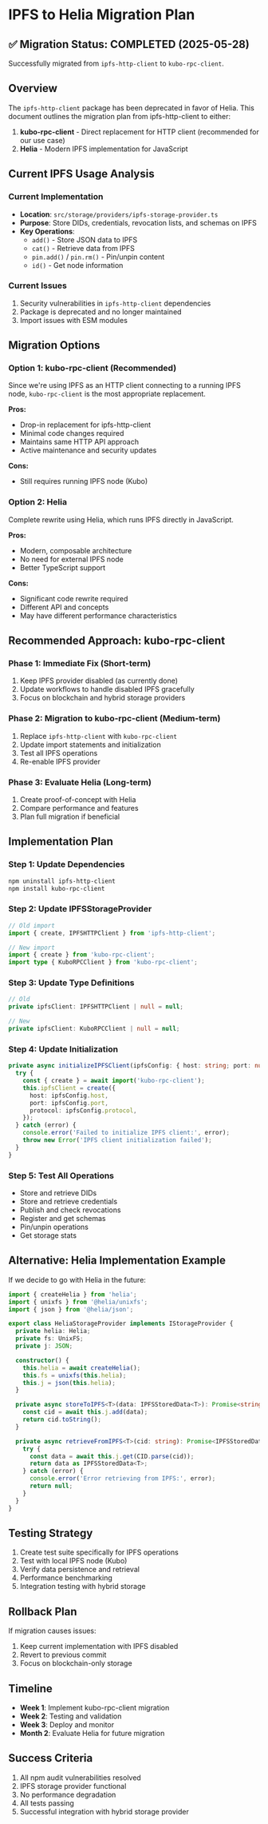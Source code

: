 # IPFS to Helia Migration Plan

## ✅ Migration Status: COMPLETED (2025-05-28)

Successfully migrated from `ipfs-http-client` to `kubo-rpc-client`.

## Overview

The `ipfs-http-client` package has been deprecated in favor of Helia. This document outlines the migration plan from ipfs-http-client to either:
1. **kubo-rpc-client** - Direct replacement for HTTP client (recommended for our use case)
2. **Helia** - Modern IPFS implementation for JavaScript

## Current IPFS Usage Analysis

### Current Implementation
- **Location**: `src/storage/providers/ipfs-storage-provider.ts`
- **Purpose**: Store DIDs, credentials, revocation lists, and schemas on IPFS
- **Key Operations**:
  - `add()` - Store JSON data to IPFS
  - `cat()` - Retrieve data from IPFS
  - `pin.add()` / `pin.rm()` - Pin/unpin content
  - `id()` - Get node information

### Current Issues
1. Security vulnerabilities in `ipfs-http-client` dependencies
2. Package is deprecated and no longer maintained
3. Import issues with ESM modules

## Migration Options

### Option 1: kubo-rpc-client (Recommended)
Since we're using IPFS as an HTTP client connecting to a running IPFS node, `kubo-rpc-client` is the most appropriate replacement.

**Pros:**
- Drop-in replacement for ipfs-http-client
- Minimal code changes required
- Maintains same HTTP API approach
- Active maintenance and security updates

**Cons:**
- Still requires running IPFS node (Kubo)

### Option 2: Helia
Complete rewrite using Helia, which runs IPFS directly in JavaScript.

**Pros:**
- Modern, composable architecture
- No need for external IPFS node
- Better TypeScript support

**Cons:**
- Significant code rewrite required
- Different API and concepts
- May have different performance characteristics

## Recommended Approach: kubo-rpc-client

### Phase 1: Immediate Fix (Short-term)
1. Keep IPFS provider disabled (as currently done)
2. Update workflows to handle disabled IPFS gracefully
3. Focus on blockchain and hybrid storage providers

### Phase 2: Migration to kubo-rpc-client (Medium-term)
1. Replace `ipfs-http-client` with `kubo-rpc-client`
2. Update import statements and initialization
3. Test all IPFS operations
4. Re-enable IPFS provider

### Phase 3: Evaluate Helia (Long-term)
1. Create proof-of-concept with Helia
2. Compare performance and features
3. Plan full migration if beneficial

## Implementation Plan

### Step 1: Update Dependencies
```bash
npm uninstall ipfs-http-client
npm install kubo-rpc-client
```

### Step 2: Update IPFSStorageProvider

```typescript
// Old import
import { create, IPFSHTTPClient } from 'ipfs-http-client';

// New import
import { create } from 'kubo-rpc-client';
import type { KuboRPCClient } from 'kubo-rpc-client';
```

### Step 3: Update Type Definitions
```typescript
// Old
private ipfsClient: IPFSHTTPClient | null = null;

// New
private ipfsClient: KuboRPCClient | null = null;
```

### Step 4: Update Initialization
```typescript
private async initializeIPFSClient(ipfsConfig: { host: string; port: number; protocol: string }) {
  try {
    const { create } = await import('kubo-rpc-client');
    this.ipfsClient = create({
      host: ipfsConfig.host,
      port: ipfsConfig.port,
      protocol: ipfsConfig.protocol,
    });
  } catch (error) {
    console.error('Failed to initialize IPFS client:', error);
    throw new Error('IPFS client initialization failed');
  }
}
```

### Step 5: Test All Operations
- Store and retrieve DIDs
- Store and retrieve credentials
- Publish and check revocations
- Register and get schemas
- Pin/unpin operations
- Get storage stats

## Alternative: Helia Implementation Example

If we decide to go with Helia in the future:

```typescript
import { createHelia } from 'helia';
import { unixfs } from '@helia/unixfs';
import { json } from '@helia/json';

export class HeliaStorageProvider implements IStorageProvider {
  private helia: Helia;
  private fs: UnixFS;
  private j: JSON;

  constructor() {
    this.helia = await createHelia();
    this.fs = unixfs(this.helia);
    this.j = json(this.helia);
  }

  private async storeToIPFS<T>(data: IPFSStoredData<T>): Promise<string> {
    const cid = await this.j.add(data);
    return cid.toString();
  }

  private async retrieveFromIPFS<T>(cid: string): Promise<IPFSStoredData<T> | null> {
    try {
      const data = await this.j.get(CID.parse(cid));
      return data as IPFSStoredData<T>;
    } catch (error) {
      console.error('Error retrieving from IPFS:', error);
      return null;
    }
  }
}
```

## Testing Strategy

1. Create test suite specifically for IPFS operations
2. Test with local IPFS node (Kubo)
3. Verify data persistence and retrieval
4. Performance benchmarking
5. Integration testing with hybrid storage

## Rollback Plan

If migration causes issues:
1. Keep current implementation with IPFS disabled
2. Revert to previous commit
3. Focus on blockchain-only storage

## Timeline

- **Week 1**: Implement kubo-rpc-client migration
- **Week 2**: Testing and validation
- **Week 3**: Deploy and monitor
- **Month 2**: Evaluate Helia for future migration

## Success Criteria

1. All npm audit vulnerabilities resolved
2. IPFS storage provider functional
3. No performance degradation
4. All tests passing
5. Successful integration with hybrid storage provider
